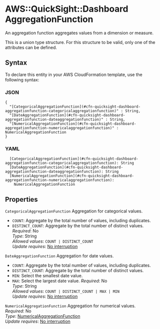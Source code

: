 # AWS::QuickSight::Dashboard AggregationFunction<a name="aws-properties-quicksight-dashboard-aggregationfunction"></a>

An aggregation function aggregates values from a dimension or measure\.

This is a union type structure\. For this structure to be valid, only one of the attributes can be defined\.

## Syntax<a name="aws-properties-quicksight-dashboard-aggregationfunction-syntax"></a>

To declare this entity in your AWS CloudFormation template, use the following syntax:

### JSON<a name="aws-properties-quicksight-dashboard-aggregationfunction-syntax.json"></a>

```
{
  "[CategoricalAggregationFunction](#cfn-quicksight-dashboard-aggregationfunction-categoricalaggregationfunction)" : String,
  "[DateAggregationFunction](#cfn-quicksight-dashboard-aggregationfunction-dateaggregationfunction)" : String,
  "[NumericalAggregationFunction](#cfn-quicksight-dashboard-aggregationfunction-numericalaggregationfunction)" : NumericalAggregationFunction
}
```

### YAML<a name="aws-properties-quicksight-dashboard-aggregationfunction-syntax.yaml"></a>

```
  [CategoricalAggregationFunction](#cfn-quicksight-dashboard-aggregationfunction-categoricalaggregationfunction): String
  [DateAggregationFunction](#cfn-quicksight-dashboard-aggregationfunction-dateaggregationfunction): String
  [NumericalAggregationFunction](#cfn-quicksight-dashboard-aggregationfunction-numericalaggregationfunction):
    NumericalAggregationFunction
```

## Properties<a name="aws-properties-quicksight-dashboard-aggregationfunction-properties"></a>

`CategoricalAggregationFunction` <a name="cfn-quicksight-dashboard-aggregationfunction-categoricalaggregationfunction"></a>
Aggregation for categorical values\.

- `COUNT`: Aggregate by the total number of values, including duplicates\.
- `DISTINCT_COUNT`: Aggregate by the total number of distinct values\.
  _Required_: No  
  _Type_: String  
  _Allowed values_: `COUNT | DISTINCT_COUNT`  
  _Update requires_: [No interruption](https://docs.aws.amazon.com/AWSCloudFormation/latest/UserGuide/using-cfn-updating-stacks-update-behaviors.html#update-no-interrupt)

`DateAggregationFunction` <a name="cfn-quicksight-dashboard-aggregationfunction-dateaggregationfunction"></a>
Aggregation for date values\.

- `COUNT`: Aggregate by the total number of values, including duplicates\.
- `DISTINCT_COUNT`: Aggregate by the total number of distinct values\.
- `MIN`: Select the smallest date value\.
- `MAX`: Select the largest date value\.
  _Required_: No  
  _Type_: String  
  _Allowed values_: `COUNT | DISTINCT_COUNT | MAX | MIN`  
  _Update requires_: [No interruption](https://docs.aws.amazon.com/AWSCloudFormation/latest/UserGuide/using-cfn-updating-stacks-update-behaviors.html#update-no-interrupt)

`NumericalAggregationFunction` <a name="cfn-quicksight-dashboard-aggregationfunction-numericalaggregationfunction"></a>
Aggregation for numerical values\.  
_Required_: No  
_Type_: [NumericalAggregationFunction](aws-properties-quicksight-dashboard-numericalaggregationfunction.md)  
_Update requires_: [No interruption](https://docs.aws.amazon.com/AWSCloudFormation/latest/UserGuide/using-cfn-updating-stacks-update-behaviors.html#update-no-interrupt)
